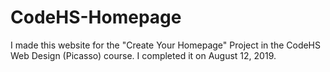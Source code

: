 # CodeHS-Homepage
I made this website for the "Create Your Homepage" Project in the CodeHS Web Design (Picasso) course. I completed it on August 12, 2019.
